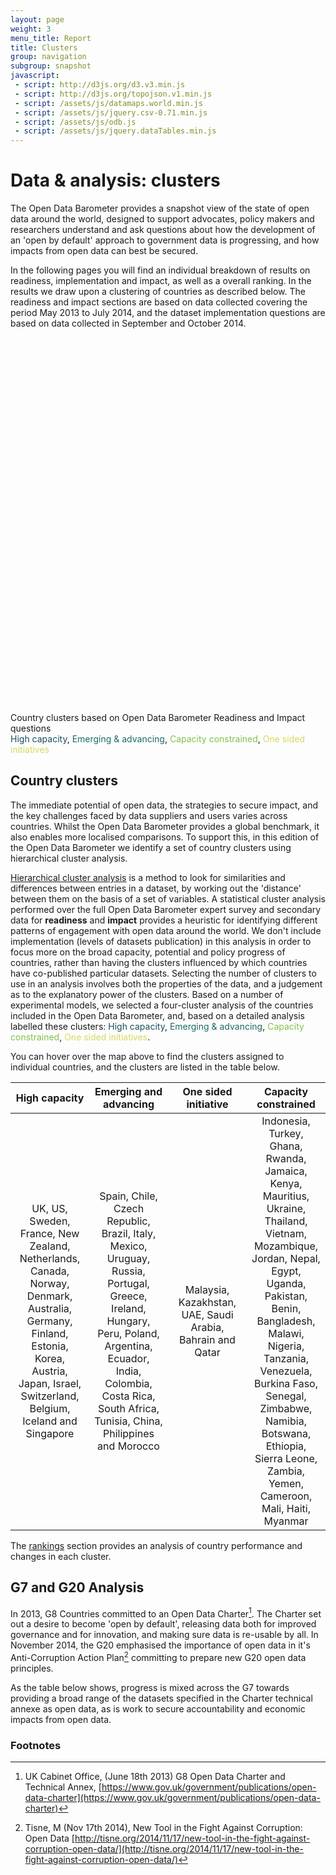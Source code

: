 ```yaml
---
layout: page
weight: 3
menu_title: Report 
title: Clusters
group: navigation
subgroup: snapshot
javascript:
 - script: http://d3js.org/d3.v3.min.js
 - script: http://d3js.org/topojson.v1.min.js
 - script: /assets/js/datamaps.world.min.js 
 - script: /assets/js/jquery.csv-0.71.min.js 
 - script: /assets/js/odb.js
 - script: /assets/js/jquery.dataTables.min.js
---
```


# Data & analysis: clusters

<span class="lead">The Open Data Barometer provides a snapshot view of the state of open data around the world, designed to support advocates, policy makers and researchers understand and ask questions about how the development of an 'open by default' approach to government data is progressing, and how impacts from open data can best be secured.</span>

In the following pages you will find an individual breakdown of results on readiness, implementation and impact, as well as a overall ranking. In the results we draw upon a clustering of countries as described below. The readiness and impact sections are based on data collected covering the period May 2013 to July 2014, and the dataset implementation questions are based on data collected in September and October 2014. 

<div id="map_container" style="position: relative; width: 100%; height: 600px;"></div>
<div id="map-caption" class="caption">Country clusters based on Open Data Barometer Readiness and Impact questions<br/>
<span style="color:#164F5F;">High capacity</span>, <span style="color:#1B6C61;">Emerging & advancing</span>, <span style="color:#83C04C;">Capacity constrained</span>, <span style="color:#D3DA61">One sided initiatives</span></div>

## Country clusters

The immediate potential of open data, the strategies to secure impact, and the key challenges faced by data suppliers and users varies across countries. Whilst the Open Data Barometer provides a global benchmark, it also enables more localised comparisons. To support this, in this edition of the Open Data Barometer we identify a set of country clusters using hierarchical cluster analysis. 

[Hierarchical cluster analysis](http://www.r-tutor.com/gpu-computing/clustering/hierarchical-cluster-analysis) is a method to look for similarities and differences between entries in a dataset, by working out the 'distance' between them on the basis of a set of variables. A statistical cluster analysis performed over the full Open Data Barometer expert survey and secondary data for **readiness** and **impact** provides a heuristic for identifying different patterns of engagement with open data around the world. We don't include implementation (levels of datasets publication) in this analysis in order to focus more on the broad capacity, potential and policy progress of countries, rather than having the clusters influenced by which countries have co-published particular datasets. Selecting the number of clusters to use in an analysis involves both the properties of the data, and a judgement as to the explanatory power of the clusters. Based on a number of experimental models, we selected a four-cluster analysis of the countries included in the Open Data Barometer, and, based on a detailed analysis labelled these clusters: <span style="color:#164F5F;">High capacity</span>, <span style="color:#1B6C61;">Emerging & advancing</span>, <span style="color:#83C04C;">Capacity constrained</span>, <span style="color:#D3DA61">One sided initiatives</span>.
 
You can hover over the map above to find the clusters assigned to individual countries, and the clusters are listed in the table below. 

<table class="table">
  <thead>
    <tr>
      <th style="text-align: center" width="25%">High capacity</th>
      <th style="text-align: center" width="25%">Emerging and advancing</th>
      <th style="text-align: center" width="25%">One sided initiative</th>
      <th style="text-align: center" width="25%">Capacity constrained</th>
    </tr>
  </thead>
  <tbody>
    <tr>
      <td style="text-align: center">UK, US, Sweden, France, New Zealand, Netherlands, Canada, Norway, Denmark, Australia, Germany, Finland, Estonia, Korea, Austria, Japan, Israel, Switzerland, Belgium, Iceland and Singapore</td>
      <td style="text-align: center">Spain, Chile, Czech Republic, Brazil, Italy, Mexico, Uruguay, Russia, Portugal, Greece, Ireland, Hungary, Peru, Poland, Argentina, Ecuador, India, Colombia, Costa Rica, South Africa, Tunisia, China, Philippines and Morocco</td>
      <td style="text-align: center">Malaysia, Kazakhstan, UAE, Saudi Arabia, Bahrain and Qatar</td>
      <td style="text-align: center">Indonesia, Turkey, Ghana, Rwanda, Jamaica, Kenya, Mauritius, Ukraine, Thailand, Vietnam, Mozambique, Jordan, Nepal, Egypt, Uganda, Pakistan, Benin, Bangladesh, Malawi, Nigeria, Tanzania, Venezuela, Burkina Faso, Senegal, Zimbabwe, Namibia, Botswana, Ethiopia, Sierra Leone, Zambia, Yemen, Cameroon, Mali, Haiti, Myanmar</td>
    </tr>
  </tbody>
</table>

The [rankings](rankings.html) section provides an analysis of country performance and changes in each cluster.

<script>
    var scores = {}
    var mapData = {}
    var map
        
    function generate_map_data(scores,variable) {
       var mapData = {}
       for(i=0;i<scores.length;i++) {
           mapData[scores[i]['ISO3']] = {fillKey:scores[i][variable],score:scores[i][variable]}
        } 
       map.updateChoropleth(mapData);

    }
    
    function setupMap(initialData) {
        var map = new Datamap({element: document.getElementById('map_container'),
          fills: {            
                      0: "#f5f5f5",
                      "Emerging and advancing": "#1B6C61",
                      "High capacity": "#164F5F",
                      "One sided initiative": "#D3DA61",
                      "Capacity constrained": "#83C04C",
                      defaultFill: 'white' //any hex, color name or rgb/rgba value
          },
          data: initialData,
          geographyConfig: {
                      borderWidth:1,
                      borderColor:'#8F8F8B',
                      highlightOnHover: false,
                      popupOnHover: true,
                      popupTemplate: function(geography, data) { //this function should just return a string
                          try {
                            return '<div class="hoverinfo"><strong>' + geography.properties.name + '</strong> Cluster:' +  data.score + '</div>';
                          } catch(err) {
                             return '<div class="hoverinfo">' + geography.properties.name + ' is was not covered by the Open Data Barometer survey</div>';
                          }
                      },
          }
        });
        return map
    }
    
    $(document).ready(function () {
        $.ajax({
            type: "GET",
            url: "/assets/data/ODB-2014-Rankings.csv",
            success: function (data) { 
               scores = $.csv.toObjects(data);
               map = setupMap({})
               generate_map_data(scores,"Cluster")
               
               $("#map_var").change(function() {
                   generate_map_data(scores,$(this).val())
               })
            }
        });
    });

</script>

## G7 and G20 Analysis

In 2013, G8 Countries committed to an Open Data Charter[^g8]. The Charter set out a desire to become 'open by default', releasing data both for improved governance and for innovation, and making sure data is re-usable by all. In November 2014, the G20 emphasised the importance of open data in it's Anti-Corruption Action Plan[^mt1] committing to prepare new G20 open data principles.

As the table below shows, progress is mixed across the G7 towards providing a broad range of the datasets specified in the Charter technical annexe as open data, as is work to secure accountability and economic impacts from open data.

<div id="g7">
    
</div>

<script>

headers = {"ODB-Scaled":{"short_name":"Score"},"ODB-Rank":{"short_name":"Rank"},"Impact_Economic-Scaled":{"short_name":"Economic"},
            "Impact_Political-Scaled":{"short_name":"Political"},"Impact_Social-Scaled":{"short_name":"Social"},"d1":{"short_name":"Map Data"},"d2":{"short_name":"Land ownership data"},"d4":{"short_name":"Detailed census data"},"d5":{"short_name":"Detailed government budget"},"d6":{"short_name":"Detailed data on government spend"},"d7":{"short_name":"Company register"},"d8":{"short_name":"Legislation"},"d9":{"short_name":"Public transport timetables"},"d10":{"short_name":"International trade data"},"d11":{"short_name":"Health sector performance"},"d12":{"short_name":"Primary or secondary education performance data"},"d13":{"short_name":"Crime statistics"},"d14":{"short_name":"National environment statistics"},"d15":{"short_name":"National election results"},"d16":{"short_name":"Public Contracts"}}

$(document).ready(function () {
    $.ajax({
        type: "GET",
        url: "/assets/data/g7-analysis.csv",
        success: function (data) { 
           fields = ["Country","ODB-Rank","ODB-Scaled","Change","Impact_Economic-Scaled",
                    "Impact_Political-Scaled","Impact_Social-Scaled",
                    "d1","d2","d4","d5","d6","d7","d8","d9","d10","d11","d12","d13","d14","d15","d16"]
           data = $.csv.toObjects(data);
           table = "<table class='table'>\n"
              table += "<thead><tr>\n"
              table += "<th colspan='4'>Overview</th><th colspan='3'>Impacts (scaled)</th><th colspan='15'>Dataset availability</th></tr>\n"
              table += "<tr>\n"
              for(col = 0;col<fields.length;col++) {
                  if(fields[col].indexOf("d")==0) {
                      colname=""
                  } else {
                      try {
                         colname = headers[fields[col]]['short_name']
                      } catch (err) {
                          colname = fields[col]
                      }
                  }
                      table += "<th>"+colname+"</th>\n"
              }
              table += "</tr></thead>\n"
              table += "<tbody>\n"
              for(i=0;i<data.length;i++) {
                      table += "<tr>\n"
                      for(field = 0;field<fields.length;field++) {
                          if(fields[field].indexOf("d")==0) {
                              table += "<td><img src='/assets/images/icons/noun/"+ fields[field]+ ".png' class='dataset-status-"+data[i][fields[field]] + "' width='25' data-toggle='tooltip' data-placement='top' title='"+headers[fields[field]]['short_name']+ (data[i][fields[field]] == 1 ? " - Available as open data" : " - Not available as open data")+"'/></td>\n"
                          } else {
                              table += "<td>"+ data[i][fields[field]] + "</td>\n"
                          }

                      }
                      table += "</tr>\n"
               }
               table += "</tbody>\n"
               table += "</table>"
               
               $("#g7").html(table)
               
               $(function () {
                 $('[data-toggle="tooltip"]').tooltip()
               })
               
               $("#g7 TABLE").dataTable({"order":[[1,"asc"]],
                            "paging":false,"searching":false})
        }
    });
});

</script>

### Footnotes
          
[^g8]: UK Cabinet Office, (June 18th 2013) G8 Open Data Charter and Technical Annex, [https://www.gov.uk/government/publications/open-data-charter](https://www.gov.uk/government/publications/open-data-charter) 
[^mt1]: Tisne, M (Nov 17th 2014), New Tool in the Fight Against Corruption: Open Data [http://tisne.org/2014/11/17/new-tool-in-the-fight-against-corruption-open-data/](http://tisne.org/2014/11/17/new-tool-in-the-fight-against-corruption-open-data/)
